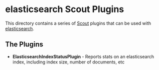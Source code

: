 # elasticsearch Scout Plugins

This directory contains a series of [Scout](http://scoutapp.com) plugins that can be used with [elasticsearch](http://www.elasticsearch.org/).

## The Plugins

* **ElasticsearchIndexStatusPlugin** - Reports stats on an elasticsearch index, including index size, number of documents, etc

